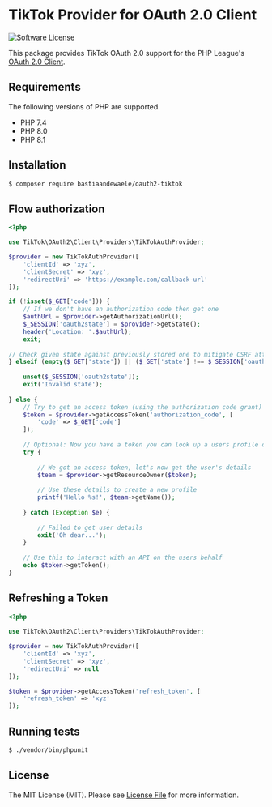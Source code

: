 # TikTok Provider for OAuth 2.0 Client

[![Software License](https://img.shields.io/badge/license-MIT-brightgreen.svg?style=flat-square)](https://github.com/bastiaandewaele/oauth2-tiktok/blob/master/LICENSE.md)

This package provides TikTok OAuth 2.0 support for the PHP League's [OAuth 2.0 Client](https://github.com/thephpleague/oauth2-client).

## Requirements

The following versions of PHP are supported. 

* PHP 7.4
* PHP 8.0
* PHP 8.1

## Installation

```bash
$ composer require bastiaandewaele/oauth2-tiktok
```

## Flow authorization

```php 
<?php 

use TikTok\OAuth2\Client\Providers\TikTokAuthProvider;

$provider = new TikTokAuthProvider([
    'clientId' => 'xyz',
    'clientSecret' => 'xyz',
    'redirectUri' => 'https://example.com/callback-url'
]);

if (!isset($_GET['code'])) {
    // If we don't have an authorization code then get one
    $authUrl = $provider->getAuthorizationUrl();
    $_SESSION['oauth2state'] = $provider->getState();
    header('Location: '.$authUrl);
    exit;
  
// Check given state against previously stored one to mitigate CSRF attack
} elseif (empty($_GET['state']) || ($_GET['state'] !== $_SESSION['oauth2state'])) {
 
    unset($_SESSION['oauth2state']);
    exit('Invalid state');
 
} else {
    // Try to get an access token (using the authorization code grant)
    $token = $provider->getAccessToken('authorization_code', [
        'code' => $_GET['code']
    ]);
 
    // Optional: Now you have a token you can look up a users profile data
    try {
 
        // We got an access token, let's now get the user's details
        $team = $provider->getResourceOwner($token);
 
        // Use these details to create a new profile
        printf('Hello %s!', $team->getName());
 
    } catch (Exception $e) {
 
        // Failed to get user details
        exit('Oh dear...');
    }
 
    // Use this to interact with an API on the users behalf
    echo $token->getToken();
}
```

## Refreshing a Token
```php 
<?php
 
use TikTok\OAuth2\Client\Providers\TikTokAuthProvider;

$provider = new TikTokAuthProvider([
    'clientId' => 'xyz',
    'clientSecret' => 'xyz',
    'redirectUri' => null
]);

$token = $provider->getAccessToken('refresh_token', [
    'refresh_token' => 'xyz'
]);
```

## Running tests

```bash 
$ ./vendor/bin/phpunit
```

## License

The MIT License (MIT). Please see [License File](https://github.com/bastiaandewaele/oauth2-tiktok/blob/master/LICENSE.md) for more information.